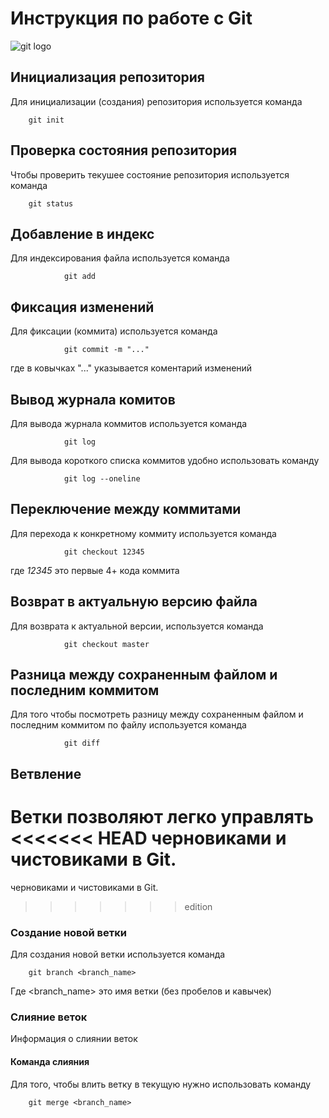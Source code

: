 # **Инструкция по работе с Git**

![git logo](git.bmp)

## Инициализация репозитория

Для инициализации (создания) репозитория используется команда

        git init
        
## Проверка состояния репозитория

Чтобы проверить текушее состояние репозитория используется команда 

        git status
## Добавление в индекс

Для индексирования файла используется команда

                git add
## Фиксация изменений

Для фиксации (коммита) используется команда

                git commit -m "..."

где в ковычках "..." указывается коментарий изменений

## Вывод журнала комитов

Для вывода журнала коммитов используется команда 

                git log


 Для вывода короткого списка коммитов удобно использовать команду

                git log --oneline
 
## Переключение между коммитами

Для перехода к конкретному коммиту используется команда

                git checkout 12345

где *12345* это первые 4+ кода коммита

## Возврат в актуальную версию файла

Для возврата к актуальной версии, используется команда 

                git checkout master


## Разница между сохраненным файлом и последним коммитом
Для того чтобы посмотреть разницу между сохраненным файлом и последним коммитом по файлу используется команда

                git diff

## Ветвление

Ветки позволяют легко управлять
<<<<<<< HEAD
черновиками и чистовиками в Git.
=======
черновиками и чистовиками в Git. 
>>>>>>> edition

### Создание новой ветки

Для создания новой ветки используется команда 

        git branch <branch_name>

Где <branch_name> это имя ветки (без пробелов и кавычек)

### Слияние веток

Информация о слиянии веток

#### Команда слияния

Для того, чтобы влить ветку в текущую нужно использовать команду

        git merge <branch_name>
        
